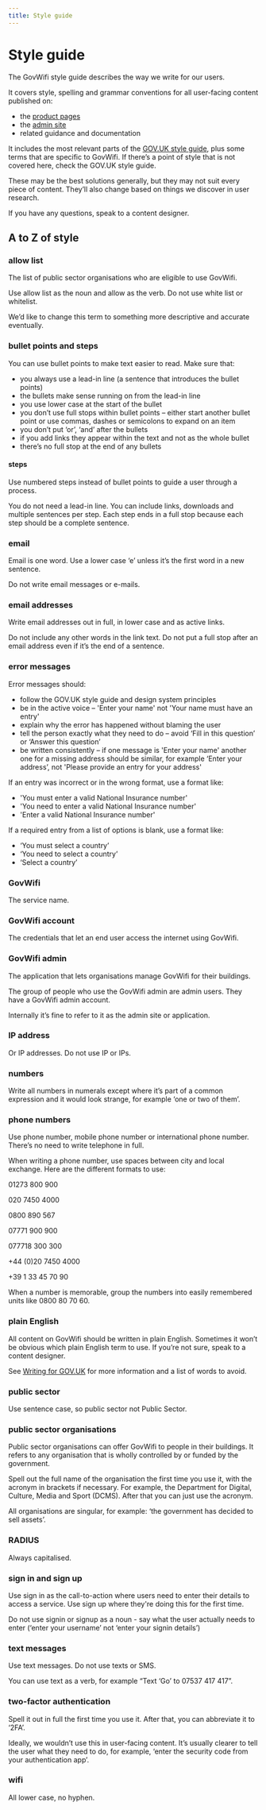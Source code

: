 ```yaml
---
title: Style guide
---
```


# Style guide

The GovWifi style guide describes the way we write for our users.

It covers style, spelling and grammar conventions for all user-facing content published on:

- the [product pages](https://www.wifi.service.gov.uk/)
- the [admin site](https://admin.wifi.service.gov.uk/users/sign_in)
- related guidance and documentation

It includes the most relevant parts of the [GOV.UK style guide](https://www.gov.uk/guidance/style-guide/a-to-z-of-gov-uk-style), plus some terms that are specific to GovWifi. If there’s a point of style that is not covered here, check the GOV.UK style guide.

These may be the best solutions generally, but they may not suit every piece of content. They’ll also change based on things we discover in user research.

If you have any questions, speak to a content designer.

## A to Z of style

### allow list

The list of public sector organisations who are eligible to use GovWifi.

Use allow list as the noun and allow as the verb. Do not use white list or whitelist.

We’d like to change this term to something more descriptive and accurate eventually.

### bullet points and steps

You can use bullet points to make text easier to read. Make sure that:

- you always use a lead-in line (a sentence that introduces the bullet points)
- the bullets make sense running on from the lead-in line
- you use lower case at the start of the bullet
- you don’t use full stops within bullet points – either start another bullet point or use commas, dashes or semicolons to expand on an item
- you don’t put ‘or’, ‘and’ after the bullets
- if you add links they appear within the text and not as the whole bullet
- there’s no full stop at the end of any bullets

#### steps

Use numbered steps instead of bullet points to guide a user through a process.

You do not need a lead-in line. You can include links, downloads and multiple sentences per step. Each step ends in a full stop because each step should be a complete sentence.

### email

Email is one word. Use a lower case ‘e’ unless it’s the first word in a new sentence.

Do not write email messages or e-mails.

### email addresses

Write email addresses out in full, in lower case and as active links.

Do not include any other words in the link text. Do not put a full stop after an email address even if it’s the end of a sentence.

### error messages

Error messages should:

- follow the GOV.UK style guide and design system principles
- be in the active voice – 'Enter your name' not 'Your name must have an entry'
- explain why the error has happened without blaming the user
- tell the person exactly what they need to do – avoid ‘Fill in this question’ or ‘Answer this question’
- be written consistently – if one message is 'Enter your name' another one for a missing address should be similar, for example ‘Enter your address’, not 'Please provide an entry for your address'

If an entry was incorrect or in the wrong format, use a format like:
- 'You must enter a valid National Insurance number'
- 'You need to enter a valid National Insurance number'
- 'Enter a valid National Insurance number'

If a required entry from a list of options is blank, use a format like:
- ‘You must select a country’
- ‘You need to select a country’
- ‘Select a country’

### GovWifi

The service name.

### GovWifi account

The credentials that let an end user access the internet using GovWifi.

### GovWifi admin

The application that lets organisations manage GovWifi for their buildings.

The group of people who use the GovWifi admin are admin users. They have a GovWifi admin account.

Internally it’s fine to refer to it as the admin site or application.

### IP address 

Or IP addresses. Do not use IP or IPs.

### numbers

Write all numbers in numerals except where it’s part of a common expression and it would look strange, for example ‘one or two of them’.

### phone numbers

Use phone number, mobile phone number or international phone number. There’s no need to write telephone in full.

When writing a phone number, use spaces between city and local exchange. Here are the different formats to use:

01273 800 900

020 7450 4000

0800 890 567

07771 900 900

077718 300 300

+44 (0)20 7450 4000

+39 1 33 45 70 90

When a number is memorable, group the numbers into easily remembered units like 0800 80 70 60.

### plain English

All content on GovWifi should be written in plain English. Sometimes it won’t be obvious which plain English term to use. If you’re not sure, speak to a content designer.

See [Writing for GOV.UK](https://www.gov.uk/guidance/content-design/writing-for-gov-uk#plain-english) for more information and a list of words to avoid.

### public sector

Use sentence case, so public sector not Public Sector.

### public sector organisations

Public sector organisations can offer GovWifi to people in their buildings. It refers to any organisation that is wholly controlled by or funded by the government.

Spell out the full name of the organisation the first time you use it, with the acronym in brackets if necessary. For example, the Department for Digital, Culture, Media and Sport (DCMS). After that you can just use the acronym.

All organisations are singular, for example: ‘the government has decided to sell assets’.

### RADIUS

Always capitalised.

### sign in and sign up

Use sign in as the call-to-action where users need to enter their details to access a service. Use sign up where they're doing this for the first time.

Do not use signin or signup as a noun - say what the user actually needs to enter (‘enter your username’ not ‘enter your signin details’)

### text messages

Use text messages. Do not use texts or SMS.

You can use text as a verb, for example “Text ‘Go’ to 07537 417 417”.

### two-factor authentication

Spell it out in full the first time you use it. After that, you can abbreviate it to ‘2FA’.

Ideally, we wouldn’t use this in user-facing content. It’s usually clearer to tell the user what they need to do, for example, ‘enter the security code from your authentication app’.

### wifi

All lower case, no hyphen.
